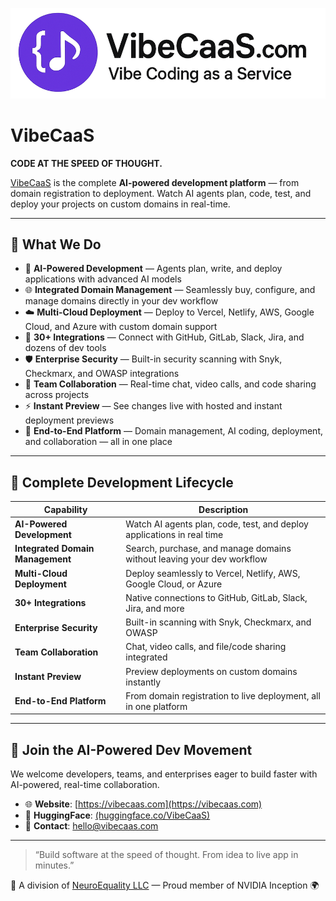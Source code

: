 <p align="center">
  <img src="VibeCaaSLogo.png" alt="VibeCaaS Logo" width="800"/>
</p>

# VibeCaaS

**CODE AT THE SPEED OF THOUGHT.**

[VibeCaaS](https://vibecaas.com) is the complete **AI-powered development platform** — from domain registration to deployment. Watch AI agents plan, code, test, and deploy your projects on custom domains in real-time.

---

## 🚀 What We Do

- 🤖 **AI-Powered Development** — Agents plan, write, and deploy applications with advanced AI models  
- 🌐 **Integrated Domain Management** — Seamlessly buy, configure, and manage domains directly in your dev workflow  
- ☁️ **Multi-Cloud Deployment** — Deploy to Vercel, Netlify, AWS, Google Cloud, and Azure with custom domain support  
- 🔗 **30+ Integrations** — Connect with GitHub, GitLab, Slack, Jira, and dozens of dev tools  
- 🛡️ **Enterprise Security** — Built-in security scanning with Snyk, Checkmarx, and OWASP integrations  
- 👥 **Team Collaboration** — Real-time chat, video calls, and code sharing across projects  
- ⚡ **Instant Preview** — See changes live with hosted and instant deployment previews  
- 🔄 **End-to-End Platform** — Domain management, AI coding, deployment, and collaboration — all in one place  

---

## 🌌 Complete Development Lifecycle

| Capability | Description |
|------------|-------------|
| **AI-Powered Development** | Watch AI agents plan, code, test, and deploy applications in real time |
| **Integrated Domain Management** | Search, purchase, and manage domains without leaving your dev workflow |
| **Multi-Cloud Deployment** | Deploy seamlessly to Vercel, Netlify, AWS, Google Cloud, or Azure |
| **30+ Integrations** | Native connections to GitHub, GitLab, Slack, Jira, and more |
| **Enterprise Security** | Built-in scanning with Snyk, Checkmarx, and OWASP |
| **Team Collaboration** | Chat, video calls, and file/code sharing integrated |
| **Instant Preview** | Preview deployments on custom domains instantly |
| **End-to-End Platform** | From domain registration to live deployment, all in one platform |

---

## 🤝 Join the AI-Powered Dev Movement

We welcome developers, teams, and enterprises eager to build faster with AI-powered, real-time collaboration.

- 🌐 **Website**: [https://vibecaas.com](https://vibecaas.com)  
- 🤗 **HuggingFace**: [(huggingface.co/VibeCaaS)]([https://linkedin.com/company/vibecaas](https://huggingface.co/VibeCaaS))  
- 💬 **Contact**: hello@vibecaas.com  

---

> “Build software at the speed of thought. From idea to live app in minutes.”

📍 A division of [NeuroEquality LLC](https://neuroequality.ai) — Proud member of NVIDIA Inception 🌍
